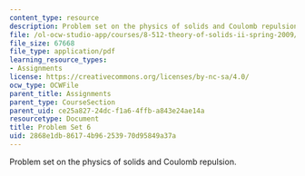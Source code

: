 ```yaml
---
content_type: resource
description: Problem set on the physics of solids and Coulomb repulsion.
file: /ol-ocw-studio-app/courses/8-512-theory-of-solids-ii-spring-2009/2868e1db86174b96253970d95849a37a_MIT8_512s09_2004_pset06.pdf
file_size: 67668
file_type: application/pdf
learning_resource_types:
- Assignments
license: https://creativecommons.org/licenses/by-nc-sa/4.0/
ocw_type: OCWFile
parent_title: Assignments
parent_type: CourseSection
parent_uid: ce25a827-24dc-f1a6-4ffb-a843e24ae14a
resourcetype: Document
title: Problem Set 6
uid: 2868e1db-8617-4b96-2539-70d95849a37a
---
```

Problem set on the physics of solids and Coulomb repulsion.